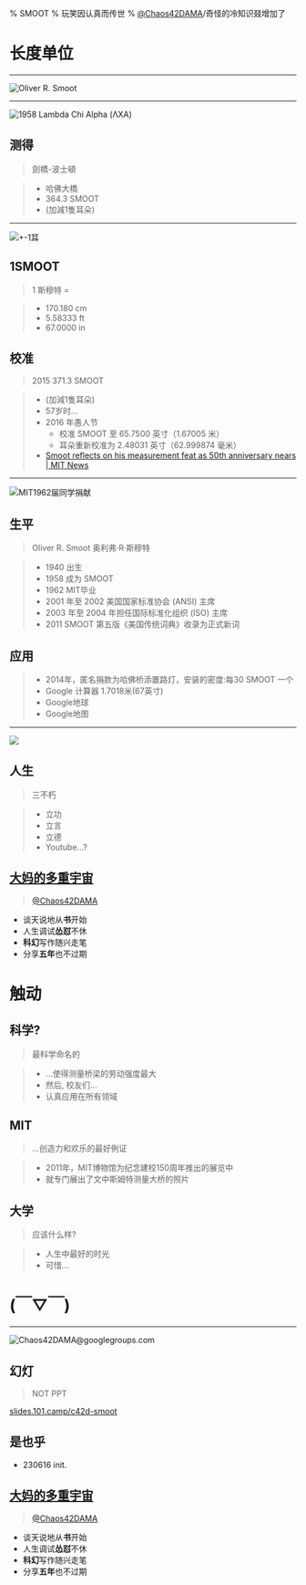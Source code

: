 % SMOOT
% 玩笑因认真而传世
% [@Chaos42DAMA](https://www.youtube.com/@Chaos42DAMA)/奇怪的冷知识叕增加了

# 长度单位

-------

![Oliver R. Smoot](https://ipic.zoomquiet.top/2023-06-16-zshot%202023-06-16%2014.52.50.jpg!/fh/620)


-------

![1958 Lambda Chi Alpha (ΛΧΑ)](https://ipic.zoomquiet.top/2023-06-16-zshot%202023-06-16%2014.56.39.jpg!/fh/620)

## 测得
> 劍橋-波士頓

>- 哈佛大橋
>- 364.3 SMOOT 
>- (加減1隻耳朵)


-------

![+-1耳](https://ipic.zoomquiet.top/2023-06-16-zshot%202023-06-16%2015.01.02.jpg)

## 1SMOOT
> 1 斯穆特 =

>- 170.180 cm
>- 5.58333 ft
>- 67.0000 in

## 校准
> 2015 371.3 SMOOT 

>- (加減1隻耳朵)
>- 57岁时...
>- 2016 年愚人节
>    + 校准 SMOOT 至 65.7500 英寸（1.67005 米）
>    + 耳朵重新校准为 2.48031 英寸（62.999874 毫米）
>- [Smoot reflects on his measurement feat as 50th anniversary nears \| MIT News ](https://news.mit.edu/2008/smoot-tt0924)


-------

![MIT1962届同学捐献](https://ipic.zoomquiet.top/2023-06-16-zshot%202023-06-16%2015.24.06.jpg)

## 生平
> Oliver R. Smoot 奥利弗·R·斯穆特

>- 1940 出生
>- 1958 成为 SMOOT
>- 1962 MIT毕业
>- 2001 年至 2002 美国国家标准协会 (ANSI) 主席
>- 2003 年至 2004 年担任国际标准化组织 (ISO) 主席
>- 2011 SMOOT 第五版《美国传统词典》收录为正式新词

## 应用

>- 2014年，匿名捐款为哈佛桥添置路灯，安装的密度:每30 SMOOT 一个
>- Google 计算器 1.7018米(67英寸)
>- Google地球
>- Google地图


-------

![](https://ipic.zoomquiet.top/2023-06-16-zshot%202023-06-16%2015.16.42.jpg!/fh/620)

## 人生
> 三不朽

>- 立功
>- 立言
>- 立德
>- Youtube...?

## [大妈的多重宇宙](https://www.youtube.com/@Chaos42DAMA)
> [@Chaos42DAMA](https://www.youtube.com/@Chaos42DAMA)

- 谈天说地从**书**开始
- 人生调试**怂怼**不休
- **科幻**写作随兴走笔
- 分享**五年**也不过期

# 触动


## 科学?
> 最科学命名的

>- ...使得测量桥梁的劳动强度最大
>- 然后, 校友们...
>- 认真应用在所有领域

## MIT
> ...创造力和欢乐的最好例证


>- 2011年，MIT博物馆为纪念建校150周年推出的展览中
>- 就专门展出了文中斯姆特测量大桥的照片

## 大学
> 应该什么样?

>- 人生中最好的时光
>- 可惜...

# (￣▽￣)

-------

![Chaos**42**DAMA@**g**oo**g**le**g**roup**s**.com](http://org.up.zoomquiet.top/omc/res/KEEP/kcn_ask-dama.jpg!/fh/420)

## 幻灯
> NOT PPT

[slides.101.camp/c42d-smoot](https://slides.101.camp/c42d-smoot.html)

## 是也乎


- 230616 init.

## [大妈的多重宇宙](https://www.youtube.com/@Chaos42DAMA)
> [@Chaos42DAMA](https://www.youtube.com/@Chaos42DAMA)

- 谈天说地从**书**开始
- 人生调试**怂怼**不休
- **科幻**写作随兴走笔
- 分享**五年**也不过期

